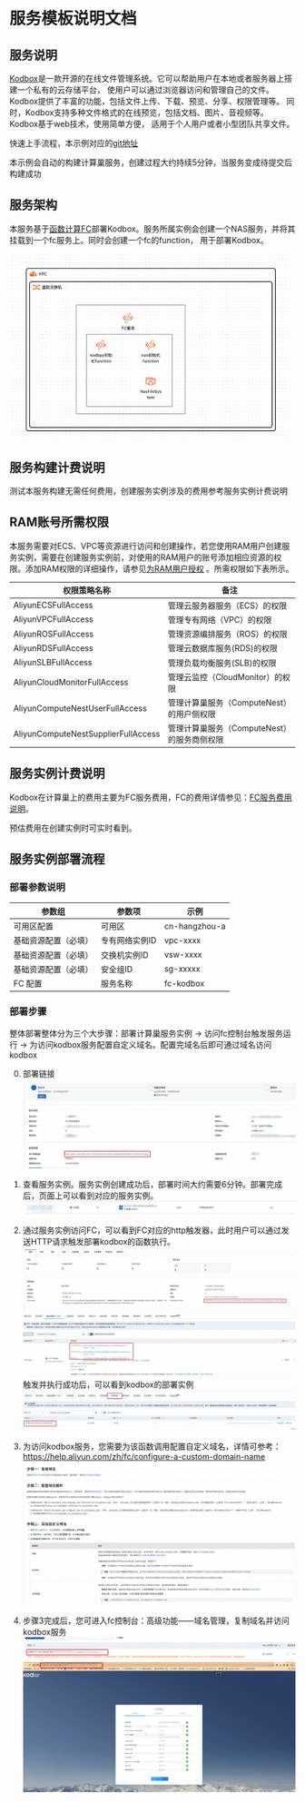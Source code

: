 # 服务模板说明文档

## 服务说明

[Kodbox](https://kodcloud.com/product/kodbox/)是一款开源的在线文件管理系统。它可以帮助用户在本地或者服务器上搭建一个私有的云存储平台，
使用户可以通过浏览器访问和管理自己的文件。Kodbox提供了丰富的功能，包括文件上传、下载、预览、分享、权限管理等。
同时，Kodbox支持多种文件格式的在线预览，包括文档、图片、音视频等。Kodbox基于web技术，使用简单方便，
适用于个人用户或者小型团队共享文件。

快速上手流程，本示例对应的[git地址](https://github.com/aliyun-computenest/kodbox-fc-demo)

本示例会自动的构建计算巢服务，创建过程大约持续5分钟，当服务变成待提交后构建成功

## 服务架构

本服务基于[函数计算FC](https://help.aliyun.com/zh/fc/)部署Kodbox。服务所属实例会创建一个NAS服务，并将其挂载到一个fc服务上。同时会创建一个fc的function，
用于部署Kodbox。


![architecture_1.png](architecture_1.png)

## 服务构建计费说明

测试本服务构建无需任何费用，创建服务实例涉及的费用参考服务实例计费说明

## RAM账号所需权限

本服务需要对ECS、VPC等资源进行访问和创建操作，若您使用RAM用户创建服务实例，需要在创建服务实例前，对使用的RAM用户的账号添加相应资源的权限。添加RAM权限的详细操作，请参见[为RAM用户授权](https://help.aliyun.com/document_detail/121945.html)
。所需权限如下表所示。

| 权限策略名称                              | 备注                          |
|-------------------------------------|-----------------------------|
| AliyunECSFullAccess                 | 管理云服务器服务（ECS）的权限            |
| AliyunVPCFullAccess                 | 管理专有网络（VPC）的权限              |
| AliyunROSFullAccess                 | 管理资源编排服务（ROS）的权限            |
| AliyunRDSFullAccess                 | 管理云数据库服务(RDS)的权限            |
| AliyunSLBFullAccess                 | 管理负载均衡服务(SLB)的权限            |
| AliyunCloudMonitorFullAccess        | 管理云监控（CloudMonitor）的权限      |
| AliyunComputeNestUserFullAccess     | 管理计算巢服务（ComputeNest）的用户侧权限  |
| AliyunComputeNestSupplierFullAccess | 管理计算巢服务（ComputeNest）的服务商侧权限 |

## 服务实例计费说明

Kodbox在计算巢上的费用主要为FC服务费用，FC的费用详情参见：[FC服务费用说明](https://help.aliyun.com/zh/fc/product-overview/billing-overview)。

预估费用在创建实例时可实时看到。

## 服务实例部署流程

### 部署参数说明

| 参数组        | 参数项      | 示例            |
|------------|----------|---------------|
| 可用区配置      | 可用区      | cn-hangzhou-a |
| 基础资源配置（必填） | 专有网络实例ID | vpc-xxxx      |
| 基础资源配置（必填） | 交换机实例ID  | vsw-xxxx      |
| 基础资源配置（必填） | 安全组ID    | sg-xxxxx      |
| FC 配置      | 服务名称     | fc-kodbox     |

### 部署步骤
整体部署整体分为三个大步骤：部署计算巢服务实例 -> 访问fc控制台触发服务运行 -> 为访问kodbox服务配置自定义域名。配置完域名后即可通过域名访问kodbox

0. 部署链接
   ![1.png](1.png)

1. 查看服务实例。服务实例创建成功后，部署时间大约需要6分钟。部署完成后，页面上可以看到对应的服务实例。
   ![2.png](2.png)

2. 通过服务实例访问FC，可以看到FC对应的http触发器，此时用户可以通过发送HTTP请求触发部署kodbox的函数执行。
   ![3.png](3.png)
   ![4.png](4.png)
   触发并执行成功后，可以看到kodbox的部署实例
   ![5.png](5.png)
3. 为访问kodbox服务，您需要为该函数调用配置自定义域名，详情可参考：https://help.aliyun.com/zh/fc/configure-a-custom-domain-name
   ![6.png](6.png)
4. 步骤3完成后，您可进入fc控制台：高级功能——域名管理，复制域名并访问kodbox服务
    ![7.png](7.png)
    ![8.png](8.png)
